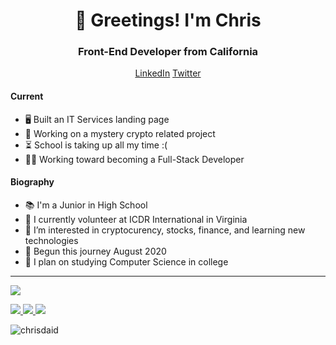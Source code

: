 <h1 align="center">👋 Greetings! I'm Chris</h1>
<h3 align="center">Front-End Developer from California</h3>
<div class="socials" align="center">
    <a href="http://linkedin.com/in/chrisdaid">LinkedIn</a>
    <a href="http://twitter.com/sirhchris">Twitter</a>
</div>
<h4>Current</h4>
<ul>
	<li>🖥️ Built an IT Services landing page</li>
	<li>💸 Working on a mystery crypto related project</li>
	<li>⏳ School is taking up all my time :(</li>
	<li>👨‍💻 Working toward becoming a Full-Stack Developer</li>
</ul>

<h4>Biography</h4>
<ul>
	<li>📚 I'm a Junior in High School</li>
	<li>🏢 I currently volunteer at ICDR International in Virginia</li>
	<li>👀 I’m interested in cryptocurency, stocks, finance, and learning new technologies</li>
	<li>🌱 Begun this journey August 2020</li>
	<li>🧠 I plan on studying Computer Science in college</li>
</ul>

<hr>
<img align="center" src="https://readme-q35s9p6nl-chrisdaid.vercel.app/api?username=chrisdaid&show_icons=true&theme=ayu-mirage"> </img>
<p>
    <a href="https://github.com/chrisdaid/full-landing-page"><img src="https://readme-q35s9p6nl-chrisdaid.vercel.app/api/pin/?username=chrisdaid&repo=full-landing-page&theme=ayu-mirage"> </img></a>
    <a href="http://github.com/chrisdaid/rigmanager"><img src="https://readme-q35s9p6nl-chrisdaid.vercel.app/api/pin/?username=chrisdaid&repo=rigmanager&theme=ayu-mirage"> </img></a>
    <a href="http://github.com/chrisdaid/my-portfolio"><img src="https://readme-q35s9p6nl-chrisdaid.vercel.app/api/pin/?username=chrisdaid&repo=my-portfolio&theme=ayu-mirage"> </img></a>
</p>
<p align="left">
    <img
      src="https://komarev.com/ghpvc/?username=chrisdaid&label=Profile%20Views&color=1e2430&style=flat"
      alt="chrisdaid"
    />
  </p>
